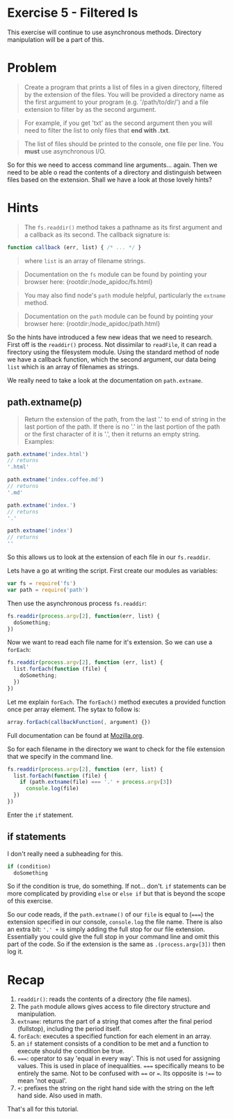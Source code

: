 # Exercise 5 - Filtered ls

This exercise will continue to use asynchronous methods. Directory manipulation will be a part of this. 

# Problem

> Create a program that prints a list of files in a given directory, filtered by the extension of the files. You will be provided a directory name as the first argument to your program (e.g. '/path/to/dir/') and a file extension to filter by as the second argument.

> For example, if you get 'txt' as the second argument then you will need to filter the list to only files that **end with .txt**.

> The list of files should be printed to the console, one file per line. You **must** use asynchronous I/O.

So for this we need to access command line arguments... again. Then we need to be able o read the contents of a directory and distinguish between files based on the extension. Shall we have a look at those lovely hints?

# Hints

> The `fs.readdir()` method takes a pathname as its first argument and a callback as its second. The callback signature is:

```js
function callback (err, list) { /* ... */ }
```

> where `list` is an array of filename strings.

> Documentation on the `fs` module can be found by pointing your browser here:
  {rootdir:/node_apidoc/fs.html}

> You may also find node's `path` module helpful, particularly the `extname` method.

> Documentation on the `path` module can be found by pointing your browser here:
  {rootdir:/node_apidoc/path.html}
  
So the hints have introduced a few new ideas that we need to research. First off is the `readdir()` process. Not dissimilar to `readFile`, it can read a firectory using the filesystem module. Using the standard method of node we have a callback function, which the second argument, our data being `list` which is an array of filenames as strings. 

We really need to take a look at the documentation on `path.extname`.

## path.extname(p)

> Return the extension of the path, from the last '.' to end of string in the last portion of the path. If there is no '.' in the last portion of the path or the first character of it is '.', then it returns an empty string. Examples:

```js
path.extname('index.html')
// returns
'.html'

path.extname('index.coffee.md')
// returns
'.md'

path.extname('index.')
// returns
'.'

path.extname('index')
// returns
''
```

So this allows us to look at the extension of each file in our `fs.readdir`.

Lets have a go at writing the script. First create our modules as variables:

```js
var fs = require('fs')
var path = require('path')
```

Then use the asynchronous process `fs.readdir`:

```js
fs.readdir(process.argv[2], function(err, list) {
  doSomething;
})
```

Now we want to read each file name for it's extension. So we can use a `forEach`:

```js
fs.readdir(process.argv[2], function (err, list) {
  list.forEach(function (file) {
    doSomething;
  })
})
```

Let me explain `forEach`. The `forEach()` method executes a provided function once per array element. The sytax to follow is:

```js
array.forEach(callbackFunction(, argument) {})
```

Full documentation can be found at [Mozilla.org](https://developer.mozilla.org/en/docs/Web/JavaScript/Reference/Global_Objects/Array/forEach). 

So for each filename in the directory we want to check for the file extension that we specify in the command line.

```js
fs.readdir(process.argv[2], function (err, list) {
  list.forEach(function (file) {
    if (path.extname(file) === '.' + process.argv[3])
      console.log(file)
  })
})
```

Enter the `if` statement. 

## if statements

I don't really need a subheading for this. 

```js
if (condition)
  doSomething
```

So if the condition is true, do something. If not... don't. `if` statements can be more complicated by providing `else` or `else if` but that is beyond the scope of this exercise.

So our code reads, if the `path.extname()` of our `file` is equal to (`===`) the extension specified in our console, `console.log` the file name. There is also an extra bit: `'.' +` is simply adding the full stop for our file extension. Essentially you could give the full stop in your command line and omit this part of the code. So if the extension is the same as `.(process.argv[3])` then log it. 

# Recap

1.  `readdir()`: reads the contents of a directory (the file names).
2.  The `path` module allows gives access to file directory structure and manipulation.
3.  `extname`: returns the part of a string that comes after the final period (fullstop), including the period itself.
4.  `forEach`: executes a specified function for each element in an array.
5.  an `if` statement consists of a condition to be met and a function to execute should the condition be true.
6.  `===`: operator to say 'equal in every way'. This is not used for assigning values. This is used in place of inequalities. `===` specifically means to be entirely the same. Not to be confused with `==` or `=`. Its opposite is `!==` to mean 'not equal'.
7.  `+`: prefixes the string on the right hand side with the string on the left hand side. Also used in math.

That's all for this tutorial.
